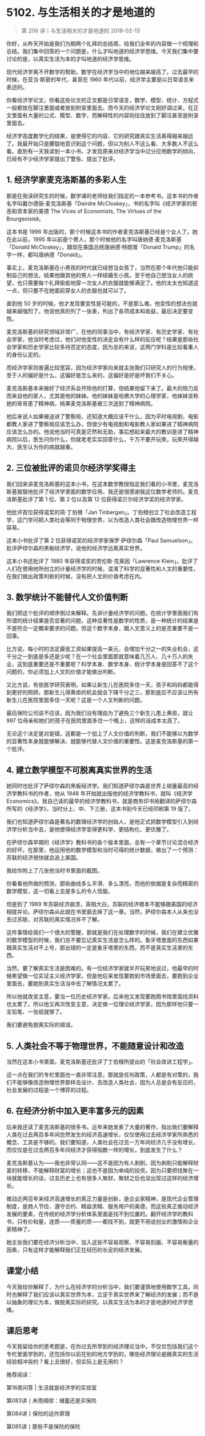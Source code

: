 # 5102. 与生活相关的才是地道的
> 第 206 讲丨与生活相关的才是地道的
2018-02-13

你好，从昨天开始是我们为期两个礼拜的总结周，给我们全年的内容做一个梳理和总结。我们集中回答的一个问题是，什么才叫地道的经济学思维。今天我们集中要讨论的是，以真实生活为本的才叫地道的经济学思维。

现代经济学离不开数学的帮助，数学在经济学当中的地位越来越高了。过去最早的时候，在亚当·斯密的年代，甚至在 1960 年代以前，经济学主要是以日常语言来表述的。

你看经济学论文，你看这些论文的正文都是日常语言，数学、模型、统计、方程式一般都放在脚注里面或者放到附录里面去。而今天的经济学论文刚好调过来，在正文里面有大量的公式、模型、数字，而解释性的内容则往往放到了脚注甚至是附录里面去。

经济学高度数学化的结果，是使得它的内容、它的研究跟真实生活离得越来越远了。我最开始只是朦胧地意识到这个问题，但以为别人不这么看、大多数人不这么看。直到有一天我读到一本小书，才发现原来对经济学当中过分应用数学的倾向，已经有不少经济学家提出了警告、提出了批评。

## 1. 经济学家麦克洛斯基的多彩人生
那是在我读研究生的时候，数学课的老师给我们指定的一本参考书。这本书的作者名字叫戴尔德丽·麦克洛斯基「Deirdre McCloskey」，书的名字叫《经济学家的邪恶和资本家的美德 The Vices of Economists, The Virtues of the Bourgeoisie》。

这本书是 1996 年出版的，那个时候这本书的作者麦克洛斯基已经是个女人了。她在此以前，1995 年以前是个男人，那个时候他的名字叫唐纳德·麦克洛斯基「Donald McCloskey」，跟现在美国总统唐纳德·特朗普「Donald Trump」的名字一样，都叫唐纳德「Donald」。

事实上，麦克洛斯基在小男孩的时代就已经想当女孩了，当然在那个年代他只能抑制自己的想法，结果他跟其他的男人一样结婚生小孩。至于他自己想当女人的欲望，也只需要每个礼拜偷偷地穿一次女人的衣服就能够满足了。他的太太也知道这一点，但只要不在她面前穿女人的衣服也就可以了。

直到他 50 岁的时候，他才发现要变性是可能的，不是那么难。他变性的想法也就越来越强烈了。他说他真的列了一张表，列出了各项成本和收益，最后决定要变性。

麦克洛斯基的研究领域非常广，在他的同事当中，有经济学家、有历史学家、有社会学家，他当时考虑过，他们对他变性的决定会有什么样的反应呢？结果是那些社会学家和历史学家比较多持否定的态度，因为总的来说，这两门学科是比较看重人的身份认定的。

而经济学家则普遍比较宽容，因为经济学家向来就主张我们只研究人的行为规律，至于人的偏好是什么，这偏好是怎么来的，这偏好是好是坏我们不关心。

麦克洛斯基本来做好了经济系会开除他的打算，但结果他留下来了。最大的阻力反而来自他的家人，尤其是他的妹妹。他的妹妹是哈佛大学的心理学家，他妹妹坚称她的哥哥患了精神病，结果麦克洛斯基被三次送到了精神病院。

他后来说人如果被送进了警察局，还知道大概应该干什么，因为平时电视剧、电影都教人家进了警察局应该怎么办，但很少有电视剧和电影教人家如果进了精神病院应该怎么办的。他说他当时可真是茫然和无助，事后想起来最大的教训是进了精神病院以后，医生问你什么，你就老老实实回答什么，千万不要开玩笑，玩笑开得越大，医生认为你的病就越重。

## 2. 三位被批评的诺贝尔经济学奖得主
我们回来讲麦克洛斯基的这本小书，在这本数学教授指定我们看的小书里，麦克洛斯基狠狠地批评了经济学里面的数学应用，我还是很感谢我这位数学老师的。麦克洛斯基批评了第 1 位、第 2 位以及第 12 位获得诺贝尔经济学奖的经济学家。

他批评首位获得诺奖的简·丁伯根「Jan Tinbergen」。丁伯根创立了社会改造工程学，这门学问把人类社会等同于物理世界，以为改造人类社会跟改造物理世界一样容易。

这本小书批评了第 2 位获得诺奖的经济学家保罗·萨缪尔森「Paul Samuelson」。批评萨缪尔森的黑板经济学，说他的经济学远离真实世界。

这本小书还批评了 1980 年获得诺奖的劳伦斯·克莱因「Lawrence Klein」。批评了人们在使用他所创立的计量经济学的时候，混淆了科学的显著性和人文的重要性，在我们做出政策判断的时候，没有把人文的价值考虑在内。

## 3. 数学统计不能替代人文价值判断
我们把这个批评的顺序倒过来解释。先讲计量经济学的问题。在统计学里面我们有所谓的统计结果是否显著的问题，这种显著性是数学的性质，是一种统计的结果是不是符合一定概率要求的问题。但这个数字本身，跟人文意义上的是否重要不是一回事。

比方说，每小时的法定最低工资如果提高一美元，会增加千分之一的失业机会，这千分之一到底是多还是少呢？在一个社会里面那就意味着几万人、几十万人的失业，这到底重要还是不重要呢？科学本身、数学本身、统计学本身是回答不了这个问题的，你必须加上人文的价值才能做出判断。

又比方说，有些医学研究表明，如果让新生儿在医院多住一天，孩子和妈妈都能得到更好的照顾，那新生儿得黄疸的机会就会下降千分之三，那到底应不应该让所有新生儿在医院里面多住一天呢？这是一个人文判断的问题。

最后保险公司说不应该，因为我们没有理由为了避免三个新生儿患上黄疸，就让 997 位母亲和她们的孩子在医院里面多住一个晚上，这样的话成本太高了。

无论这个决定是对是错，这都是一个加上了人文价值的判断，我们不能够以为数学的显著性本身就能够解决、就能够代替人文价值的重要性。这是麦克洛斯基的第一个批评。

## 4. 建立数学模型不可脱离真实世界的生活
她同时也批评了萨缪尔森的黑板经济学。我们知道萨缪尔森是世界上销量最高的经济学教科书的作者，他从 1948 年开始就出版他的经济学教科书，就叫《经济学 Economics》。我自己读的最早的经济学教科书，就是商务印书局翻译的萨缪尔森所写的《经济学》，当时分上、中、下三册，这本书到今天已经印刷第 19 版了。

我们也知道萨缪尔森是著名的数理经济学的创始人，是他正式把数学模型引入到经济学分析当中去，是他使得经济学变得更科学、更结构化、更优雅了。

在萨缪尔森早期的《经济学》教科书的各个版本里面，总有一个章节讨论混合经济的好坏。在那里，他运用他的数学模型和当时可得的统计数据，做出了一个预测：苏联的经济很快就会追上美国。

我给你附上了几张他当时书里面的截图。

你看看他所做的预测，那些曲线多么平滑、多么漂亮，而他的依据是复杂而精密的数学模型，这一切看上去是多么的令人信服。

但是到了 1989 年苏联经济崩溃，真相大白，苏联的经济根本不能够跟美国的经济相提并论。萨缪尔森从此就在书里面去掉了这一章。当然，萨缪尔森本人从来也没去过苏联，对苏联的真实情况并不了解。

这件事情给我们一个很大的警醒，那就是我们在处理数字的时候，我们在建立优雅的数学模型的时候，我们总不要忘记真实生活是怎么样的。象牙塔里面的东西如果跟真实生活对不上号，那出错的一定是象牙塔里的东西，而不是真实生活里的东西。

当然，要了解真实生活是困难的。有一位经济学家就半开玩笑地说过，他最早的时候希望做一位实证主义经济学家，但是他后来发现要跑到市场里面去，要跑到企业里面去，要跑到真实生活当中去了解情况太累了。

所以他就改变主意，要当一位历史经济学家。后来他又发现要跑图书馆里面找资料也太累了。所以他又再次改变主意，决定做一位理论经济学家，因为那样他只要一支铅笔、一张纸就够了。

我们要避免脱离实际的错误。

## 5. 人类社会不等于物理世界，不能随意设计和改造
当然在这本小书里面，麦克洛斯基还批评了丁伯根所提出的「社会改进工程学」。

这一点在我们的专栏里面也一直非常注意，那就是任何政策，人都是有对策的，我们不能够像改造物理世界那样去设计、去改造人类社会，因为人总是会有反应的，社会发展的过程是一个博弈的过程。

## 6. 在经济分析中加入更丰富多元的因素
后来我还读了麦克洛斯基的很多书。近年来她发表了大量的著作，指出我们要解释人类在过去两百多年间忽然发生的经济高速增长，仅仅使用过去经济学家所熟悉的概念、工具是不够的。我们要知道，人类社会在过去一万年间经济几乎没有增长，而仅仅是在过去两百多年间经济才获得指数一样的增长，到底发生了什么？

麦克洛斯基认为——我也非常认同——这不是因为有人剥削，因为剥削只能解释财富的转移，不能解释财富的增长；这也不是因为单纯的投资，因为只要把钱聚在一块就能增长的话，过去历史上也有很多人聚财，聚财之后也没出现过这样的经济增长。

推动近两百年来经济高速增长的真正力量是创新，是企业家精神，是现代企业管理制度，是商人节俭、遵守合约、精益求精、服务用户的美德，而这些真正推动经济发展的要素，在传统的经济学分析体系里面是找不到位置的。翻开经济学的教科书，只有价和量，连质——质量的质——都找不到，就更不用说创业的激情和企业家精神了。

她主张我们要在经济分析当中，加入这些不容易观察、不容易刻画、不容易衡量的因素，只有这样才能解释我们正在经历的长足的经济发展。

## 课堂小结
今天我给你解释了，为什么在经济学的分析当中，我们要谨慎地使用数学工具。同时也解释了我们应该以真实世界为本，立足于真实世界来了解经济的发展；而不是以抽象的理论为本，做脱离实际的研究。以真实生活为本的才是地道的经济学思维。

## 课后思考
今天我留给你的思考题是，在你过去所学到的经济理论当中，不仅仅包括我们这个专栏里面学到的，还包括你以前在别的地方学到的，哪些经济理论是跟真实的生活经验相冲突的？看上去很好，但实际上是无用的？

推荐阅读：

第16周问答 | 生活就是经济学的实验室

第083讲丨未雨绸缪：储蓄还是买保险

第084讲丨保险的运作原理

第085讲丨那些不是保险的保险

